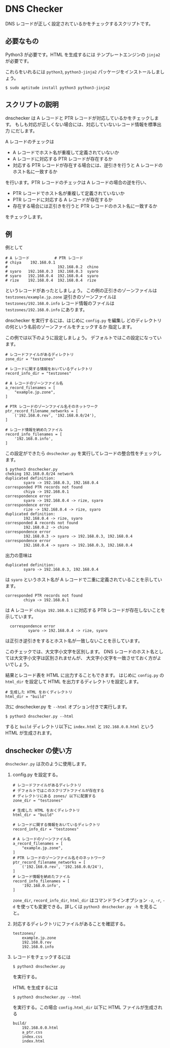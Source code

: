 DNS Checker
==================

DNS レコードが正しく設定されているかをチェックするスクリプトです。

必要なもの
-----------

Python3 が必要です。HTML を生成するには
テンプレートエンジンの `jinja2` が必要です。

これらをいれるには
`python3`, `python3-jinja2`
パッケージをインストールしましょう。

    $ sudo aptitude install python3 python3-jinja2

スクリプトの説明
-----------------

dnschecker は A レコードと PTR レコードが対応しているかをチェックします。
もしも対応が正しくない場合には、対応していないレコード情報を標準出力
にだします。

A レコードのチェックは

*   A レコードでホスト名が重複して定義されていないか
*   A レコードに対応する PTR レコードが存在するか
*   対応する PTR レコードが存在する場合には、逆引きを行うと A レコードのホスト名に一致するか

を行います。PTR レコードのチェックは A レコードの場合の逆を行い、

*   PTR レコードでホスト名が重複して定義されていないか
*   PTR レコードに対応する A レコードが存在するか
*   存在する場合には正引きを行うと PTR レコードのホスト名に一致するか

をチェックします。

例
----

例として

    # A レコード           # PTR レコード
    # chiya    192.168.0.1
    #                      192.168.0.2  chino
    # syaro   192.168.0.3  192.168.0.3  syaro
    # syaro   192.168.0.4  192.168.0.4  syaro
    # rize    192.168.0.4  192.168.0.4  rize

というレコードがあったとしましょう。
この例の正引きのゾーンファイルは `testzones/example.jp.zone`
逆引きのゾーンファイルは `testzones/192.168.0.info`
レコード情報のファイルは `testzones/192.168.0.info`
にあります。

dnschecker を実行するには、はじめに `config.py` を編集し
どのディレクトリの何という名前のゾーンファイルをチェックするか
指定します。

この例では以下のように設定しましょう。
デフォルトではこの設定になっています。

    # レコードファイルがあるディレクトリ
    zone_dir = "testzones"

    # レコードに関する情報をおいているディレクトリ
    record_info_dir = "testzones"

    # A レコードのゾーンファイル名
    a_record_filenames = [
        "example.jp.zone",
    ]

    # PTR レコードのゾーンファイル名そのネットワーク
    ptr_record_filename_networks = [
        ('192.168.0.rev', '192.168.0.0/24'),
    ]

    # レコード情報を納めたファイル
    record_info_filenames = [
        '192.168.0.info',
    ]

この設定ができたら `dnschecker.py` を実行してレコードの整合性をチェックします。

    $ python3 dnschecker.py
    cheking 192.168.0.0/24 network
    duplicated definition:
            syaro -> 192.168.0.3, 192.168.0.4
    corresponded PTR records not found
            chiya -> 192.168.0.1
    correspondence error
            syaro -> 192.168.0.4 -> rize, syaro
    correspondence error
            rize -> 192.168.0.4 -> rize, syaro
    duplicated definition:
            192.168.0.4 -> rize, syaro
    corresponded A records not found
            192.168.0.2 -> chino
    correspondence error
            192.168.0.3 -> syaro -> 192.168.0.3, 192.168.0.4
    correspondence error
            192.168.0.4 -> syaro -> 192.168.0.3, 192.168.0.4

出力の意味は

    duplicated definition:
            syaro -> 192.168.0.3, 192.168.0.4

は `syaro` というホスト名が A レコードで二重に定義されていることを示しています。

    corresponded PTR records not found
            chiya -> 192.168.0.1

は A レコード `chiya 192.168.0.1` に対応する PTR レコードが存在しないことを
示しています。

      correspondence error
              syaro -> 192.168.0.4 -> rize, syaro

は正引き逆引きをするとホスト名が一致しないことを示しています。

このチェックでは、大文字小文字を区別します。
DNS レコードのホスト名としては大文字小文字は区別されませんが、
大文字小文字を一致させておく方がよいでしょう。

結果とレコード表を HTML に出力することもできます。
はじめに `config.py` の `html_dir` を設定して
HTML を出力するディレクトリを設定します。

    # 生成した HTML をおくディレクトリ
    html_dir = "build"

次に dnschecker.py を `--html` オプション付きで実行します。

    $ python3 dnschecker.py --html

すると `build` ディレクトリ以下に `index.html` と `192.168.0.0.html` という
HTML が生成されます。

dnschecker の使い方
------------------------

`dnschecker.py` は次のように使用します。

1.  config.py を設定する。

        # レコードファイルがあるディレクトリ
        # デフォルトではこのスクリプトファイルが存在する
        # ディレクトリにある zones/ 以下に配置する
        zone_dir = "testzones"

        # 生成した HTML をおくディレクトリ
        html_dir = "build"

        # レコードに関する情報をおいているディレクトリ
        record_info_dir = "testzones"

        # A レコードのゾーンファイル名
        a_record_filenames = [
            "example.jp.zone",
        ]
        # PTR レコードのゾーンファイル名そのネットワーク
        ptr_record_filename_networks = [
            ('192.168.0.rev', '192.168.0.0/24'),
        ]
        # レコード情報を納めたファイル
        record_info_filenames = [
            '192.168.0.info',
        ]

    `zone_dir`, `record_info_dir`, `html_dir` はコマンドラインオプション
    `-z`, `-r`, `-d` を使っても変更できる。詳しくは `python3 dnschecker.py -h` を見ること。

2.  対応するディレクトリにファイルがあることを確認する。

        testzones/
            example.jp.zone
            192.168.0.rev
            192.168.0.info

3.  レコードをチェックするには

        $ python3 dnschecker.py

    を実行する。

    HTML を生成するには

        $ python3 dnschecker.py --html

    を実行する。この場合 `config.html_dir` 以下に HTML ファイルが生成される

        build/
            192.168.0.0.html
            a_ptr.css
            index.css
            index.html

